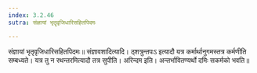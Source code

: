 ```yaml
---
index: 3.2.46
sutra: संज्ञायां भृतॄवृजिधारिसहितपिदमः

---
```

 संज्ञायां भृतृवृजिधारिसहितपिदमः॥ संज्ञावशादित्यादि। ठ्शत्रुन्तपःऽ इत्यादौ यत्र कर्मार्थानुगमस्तत्र कर्मणीति सम्बध्यते। यत्र तु न रथन्तरमित्यादौ तत्र सुपीति। अरिन्दम इति। अन्तर्भावितण्यर्थो दमिः सकर्मको भवति॥